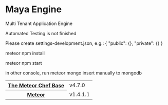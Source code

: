 # Maya Engine
Multi Tenant Application Engine

Automated Testing is not finished

Please create settings-development.json, e.g.:
{
  "public": {},
  "private": {}
}

meteor npm install

meteor npm start

in other console, run meteor mongo
insert manually to mongodb


<table>
  <tbody>
    <tr>
      <th><a href="https://themeteorchef.com/base">The Meteor Chef Base</a></th>
      <td>v4.7.0</td>
    </tr>
    <tr>
      <th><a href="https://www.meteor.com">Meteor</a></th>
      <td>v1.4.1.1</td>
    </tr>
  </tbody>
</table>
